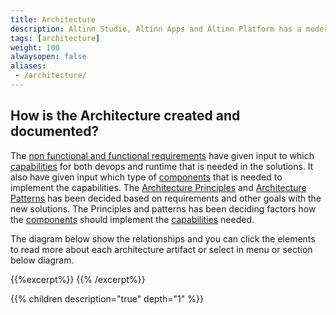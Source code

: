 ```yaml
---
title: Architecture
description: Altinn Studio, Altinn Apps and Altinn Platform has a modern architecture. This documentation describes everything from the requirements affecting the architecture to the defined capabilities and the components that support them.
tags: [architecture]
weight: 100
alwaysopen: false
aliases:
 - /architecture/
---
```


## How is the Architecture created and documented?
The [non functional and functional requirements](/teknologi/altinnstudio/architecture/requirements/) have given input to which [capabilities](capabilities) 
for both devops and runtime that is needed in the solutions. It also have given input which type of [components](components) that is needed to implement the capabilities.
The [Architecture Principles](/teknologi/altinnstudio/architecture/principles/) and [Architecture Patterns](/teknologi/altinnstudio/architecture/patterns/) has been
decided based on requirements and other goals with the new solutions. 
The Principles and patterns has been deciding factors how the [components](components) should implement the  [capabilities](capabilities) needed.

The diagram below show the relationships and you can click the elements to read more about each architecture artifact or select in menu or section below diagram. 


{{%excerpt%}}
<object data="/teknologi/altinnstudio/architecture/architecture_decision_relationship.svg" type="image/svg+xml" style="width: 100%; max-width: 1000px"></object>
{{% /excerpt%}}

{{% children description="true" depth="1" %}}
